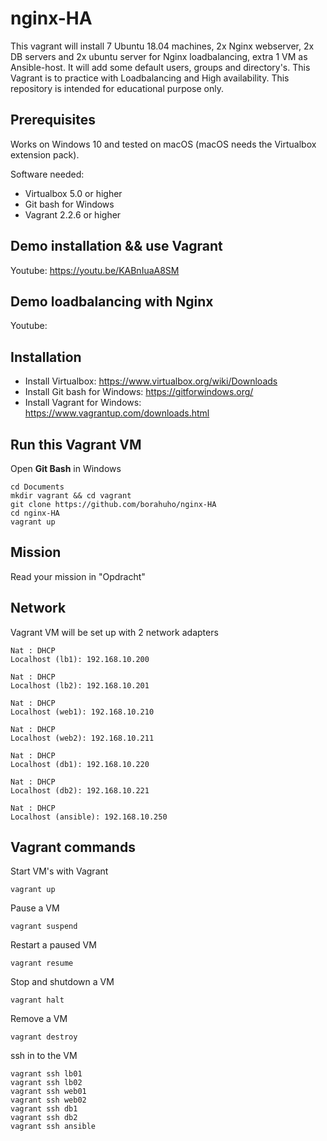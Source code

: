 # nginx-HA

This vagrant will install 7 Ubuntu 18.04 machines, 2x Nginx webserver, 2x DB servers and 2x ubuntu server for Nginx loadbalancing, extra 1 VM as Ansible-host.
It will add some default users, groups and directory's.
This Vagrant is to practice with Loadbalancing and High availability.
This repository is intended for educational purpose only.


## Prerequisites

Works on Windows 10 and tested on macOS (macOS needs the Virtualbox extension pack).

Software needed:
* Virtualbox 5.0 or higher
* Git bash for Windows
* Vagrant 2.2.6 or higher


## Demo installation && use Vagrant

Youtube: https://youtu.be/KABnIuaA8SM


## Demo loadbalancing with Nginx

Youtube: 


## Installation

* Install Virtualbox: https://www.virtualbox.org/wiki/Downloads
* Install Git bash for Windows: https://gitforwindows.org/
* Install Vagrant for Windows: https://www.vagrantup.com/downloads.html

## Run this Vagrant VM
Open **Git Bash** in Windows
```
cd Documents
mkdir vagrant && cd vagrant
git clone https://github.com/borahuho/nginx-HA
cd nginx-HA
vagrant up
```
## Mission

Read your mission in "Opdracht"

## Network
Vagrant VM will be set up with 2 network adapters
```
Nat : DHCP
Localhost (lb1): 192.168.10.200

Nat : DHCP
Localhost (lb2): 192.168.10.201

Nat : DHCP
Localhost (web1): 192.168.10.210

Nat : DHCP
Localhost (web2): 192.168.10.211

Nat : DHCP
Localhost (db1): 192.168.10.220

Nat : DHCP
Localhost (db2): 192.168.10.221

Nat : DHCP
Localhost (ansible): 192.168.10.250
```
## Vagrant commands
Start VM's with Vagrant
```
vagrant up
```
Pause a VM
```
vagrant suspend
```
Restart a paused VM
```
vagrant resume
```
Stop and shutdown a VM
```
vagrant halt
```
Remove a VM
```
vagrant destroy
```
ssh in to the VM
```
vagrant ssh lb01
vagrant ssh lb02
vagrant ssh web01
vagrant ssh web02
vagrant ssh db1
vagrant ssh db2
vagrant ssh ansible
```

